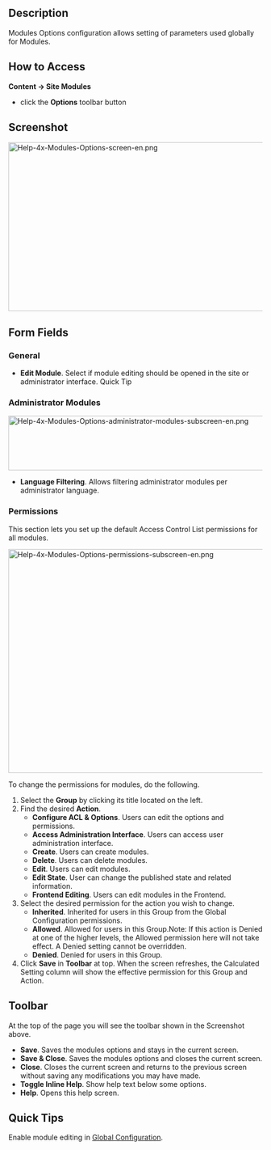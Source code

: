 <!-- Filename: Help4.x:Module:_Options / Display title: Modules: Options -->

## Description

Modules Options configuration allows setting of parameters used globally
for Modules.

## How to Access

**Content → Site Modules**

- click the **Options** toolbar button

## Screenshot

<img
src="https://docs.joomla.org/images/thumb/b/b8/Help-4x-Modules-Options-screen-en.png/800px-Help-4x-Modules-Options-screen-en.png"
decoding="async"
srcset="https://docs.joomla.org/images/thumb/b/b8/Help-4x-Modules-Options-screen-en.png/1200px-Help-4x-Modules-Options-screen-en.png 1.5x, https://docs.joomla.org/images/thumb/b/b8/Help-4x-Modules-Options-screen-en.png/1600px-Help-4x-Modules-Options-screen-en.png 2x"
data-file-width="2880" data-file-height="1201" width="800" height="334"
alt="Help-4x-Modules-Options-screen-en.png" />

## Form Fields

### General

- **Edit Module**. Select if module editing should be opened in the site
  or administrator interface. Quick Tip

### Administrator Modules

<img
src="https://docs.joomla.org/images/thumb/6/60/Help-4x-Modules-Options-administrator-modules-subscreen-en.png/600px-Help-4x-Modules-Options-administrator-modules-subscreen-en.png"
decoding="async"
srcset="https://docs.joomla.org/images/thumb/6/60/Help-4x-Modules-Options-administrator-modules-subscreen-en.png/900px-Help-4x-Modules-Options-administrator-modules-subscreen-en.png 1.5x, https://docs.joomla.org/images/thumb/6/60/Help-4x-Modules-Options-administrator-modules-subscreen-en.png/1200px-Help-4x-Modules-Options-administrator-modules-subscreen-en.png 2x"
data-file-width="2001" data-file-height="360" width="600" height="108"
alt="Help-4x-Modules-Options-administrator-modules-subscreen-en.png" />

- **Language Filtering**. Allows filtering administrator modules per
  administrator language.

### Permissions

This section lets you set up the default Access Control List
permissions for all modules.

<img
src="https://docs.joomla.org/images/thumb/2/29/Help-4x-Modules-Options-permissions-subscreen-en.png/600px-Help-4x-Modules-Options-permissions-subscreen-en.png"
decoding="async"
srcset="https://docs.joomla.org/images/thumb/2/29/Help-4x-Modules-Options-permissions-subscreen-en.png/900px-Help-4x-Modules-Options-permissions-subscreen-en.png 1.5x, https://docs.joomla.org/images/thumb/2/29/Help-4x-Modules-Options-permissions-subscreen-en.png/1200px-Help-4x-Modules-Options-permissions-subscreen-en.png 2x"
data-file-width="2003" data-file-height="1480" width="600" height="443"
alt="Help-4x-Modules-Options-permissions-subscreen-en.png" />

To change the permissions for modules, do the following.

1.  Select the **Group** by clicking its title located on the left.
2.  Find the desired **Action**.
    - **Configure ACL & Options**. Users can edit the options and
      permissions.
    - **Access Administration Interface**. Users can access user
      administration interface.
    - **Create**. Users can create modules.
    - **Delete**. Users can delete modules.
    - **Edit**. Users can edit modules.
    - **Edit State**. User can change the published state and related
      information.
    - **Frontend Editing**. Users can edit modules in the Frontend.
3.  Select the desired permission for the action you wish to change.
    - **Inherited**. Inherited for users in this Group from the Global Configuration
      permissions.
    - **Allowed**. Allowed for users in this Group.Note: If this action
      is Denied at one of the higher levels, the Allowed permission here
      will not take effect. A Denied setting cannot be overridden.
    - **Denied**. Denied for users in this Group.
4.  Click **Save** in **Toolbar** at top. When the screen refreshes, the
    Calculated Setting column will show the effective permission for
    this Group and Action.

## Toolbar

At the top of the page you will see the toolbar shown in the
Screenshot above.

- **Save**. Saves the modules options and stays in the current screen.
- **Save & Close**. Saves the modules options and closes the current
  screen.
- **Close**. Closes the current screen and returns to the previous
  screen without saving any modifications you may have made.
- **Toggle Inline Help**. Show help text below some options.
- **Help**. Opens this help screen.

## Quick Tips

Enable module editing in [Global
Configuration](https://docs.joomla.org/Help4.x:Site_Global_Configuration#frontendediting "Special:MyLanguage/Help4.x:Site Global Configuration").
